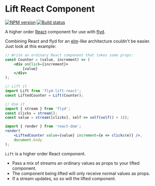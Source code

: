 # Lift React Component
[![NPM version](http://img.shields.io/npm/v/flyd-lift-react.svg?style=flat-square)](https://www.npmjs.com/package/flyd-lift-react)
[![Build status](https://img.shields.io/travis/jwoudenberg/flyd-lift-react/master.svg?style=flat-square)](https://travis-ci.org/jwoudenberg/flyd-lift-react)

A higher order [React](http://facebook.github.io) component for use with [flyd](https://github.com/paldepind/flyd).

Combining React and flyd for an [elm](http://elm-lang.org/)-like architecture couldn't be easier.
Just look at this example:

```jsx
// Write an ordinary React component that takes some props:
const Counter = (value, increment) => (
    <div onClick={increment}>
        {value}
    </div>
);

// Lift it
import Lift from 'flyd-lift-react';
const LiftedCounter = Lift(Counter);

// Use it
import { stream } from 'flyd';
const clicks = stream();
const value = stream([clicks], self => self(self() + 1));

import { render } from 'react-dom';
render(
    <LiftedCounter value={value} increment={e => clicks(e)} />,
    document.body
);
```

`Lift` is a higher order React component.
- Pass a mix of streams an ordinary values as props to your lifted component.
- The component being lifted will only receive normal values as props.
- If a stream updates, so so will the lifted component.
